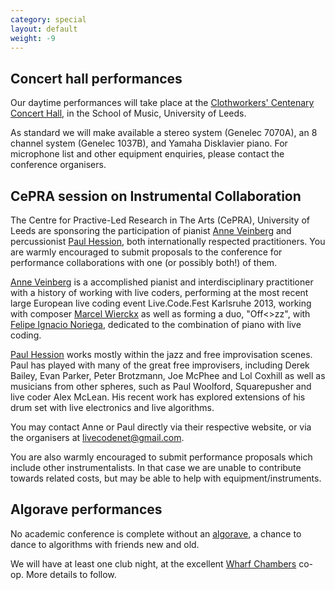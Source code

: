 ```yaml
---
category: special
layout: default
weight: -9
---
```


## Concert hall performances

Our daytime performances will take place at the [Clothworkers'
Centenary Concert Hall](http://concerts.leeds.ac.uk/), in the School
of Music, University of Leeds.

As standard we will make available a stereo system (Genelec 7070A), an
8 channel system (Genelec 1037B), and Yamaha Disklavier piano. For
microphone list and other equipment enquiries, please contact the
conference organisers.

## CePRA session on Instrumental Collaboration

The Centre for Practive-Led Research in The Arts (CePRA), University
of Leeds are sponsoring the participation of pianist [Anne
Veinberg](http://www.anneveinberg.com/) and percussionist [Paul
Hession](http://www.softdrum.com/), both internationally respected
practitioners. You are warmly encouraged to submit proposals to the
conference for performance collaborations with one (or possibly both!)
of them.

[Anne Veinberg](http://www.anneveinberg.com) is a accomplished pianist
and interdisciplinary practitioner with a history of working with live
coders, performing at the most recent large European live coding event
Live.Code.Fest Karlsruhe 2013, working with composer [Marcel
Wierckx](http://www.lownorth.nl/) as well as forming a duo, "Off<>zz",
with [Felipe Ignacio Noriega](http://www.felipeignacio.info),
dedicated to the combination of piano with live coding.

[Paul Hession](http://www.softdrum.com/) works mostly within the jazz
and free improvisation scenes. Paul has played with many of the great
free improvisers, including Derek Bailey, Evan Parker, Peter
Brotzmann, Joe McPhee and Lol Coxhill as well as musicians from other
spheres, such as Paul Woolford, Squarepusher and live coder Alex
McLean. His recent work has explored extensions of his drum set with
live electronics and live algorithms.

You may contact Anne or Paul directly via their respective website, or
via the organisers at
[livecodenet@gmail.com](mailto:livecodenet@gmail.com).

You are also warmly encouraged to submit performance proposals which
include other instrumentalists. In that case we are unable to
contribute towards related costs, but may be able to help with
equipment/instruments.

## Algorave performances

No academic conference is complete without an
[algorave](http://algorave.com/), a chance to dance to algorithms with friends new and old.

We will have at least one club night, at the excellent [Wharf Chambers](http://www.wharfchambers.org/) co-op. More details to follow.


